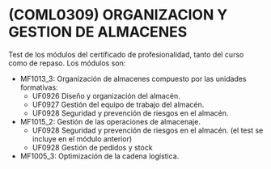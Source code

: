 # (COML0309) ORGANIZACION Y GESTION DE ALMACENES
Test de los módulos del certificado de profesionalidad, tanto del curso como de repaso.
Los módulos son:
  - MF1013_3: Organización de almacenes compuesto por las unidades formativas:
    + UF0926 Diseño y organización del almacén.
    + UF0927 Gestión del equipo de trabajo del almacén.
    + UF0928 Seguridad y prevención de riesgos en el almacén.
  - MF1015_2: Gestión de las operaciones de almacenaje.
    + UF0928 Seguridad y prevención de riesgos en el almacén. (el test se incluye en el módulo anterior)
    + UF0928 Gestión de pedidos y stock
  - MF1005_3: Optimización de la cadena logística.
  
